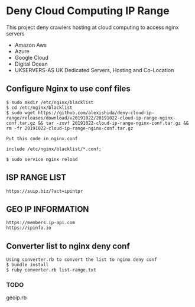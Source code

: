 # Deny Cloud Computing IP Range

This project deny crawlers hosting at cloud computing to access nginx servers

- Amazon Aws
- Azure
- Google Cloud
- Digital Ocean
- UKSERVERS-AS UK Dedicated Servers, Hosting and Co-Location

## Configure Nginx to use conf files

    $ sudo mkdir /etc/nginx/blacklist
    $ cd /etc/nginx/blacklist
    $ sudo wget https://github.com/alexishida/deny-cloud-ip-range/releases/download/v20191022/20191022-cloud-ip-range-nginx-conf.tar.gz && tar -zxvf 20191022-cloud-ip-range-nginx-conf.tar.gz && rm -fr 20191022-cloud-ip-range-nginx-conf.tar.gz
    
    Put this code in nginx.conf

    include /etc/nginx/blacklist/*.conf;

    $ sudo service nginx reload


## ISP RANGE LIST
    https://suip.biz/?act=ipintpr


## GEO IP INFORMATION
    https://members.ip-api.com
    https://ipinfo.io


## Converter list to nginx deny conf

    Using converter.rb to convert the list to nginx deny conf
    $ bundle install
    $ ruby converter.rb list-range.txt    


### TODO 
geoip.rb
